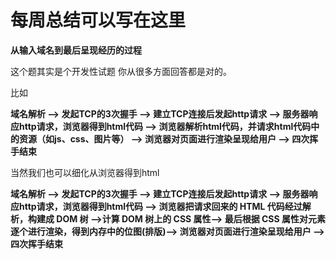 # 每周总结可以写在这里

**从输入域名到最后呈现经历的过程**

这个题其实是个开发性试题 你从很多方面回答都是对的。

比如 

**域名解析 --> 发起TCP的3次握手 --> 建立TCP连接后发起http请求 --> 服务器响应http请求，浏览器得到html代码 --> 浏览器解析html代码，并请求html代码中的资源（如js、css、图片等） --> 浏览器对页面进行渲染呈现给用户 --> 四次挥手结束**

当然我们也可以细化从浏览器得到html

**域名解析 --> 发起TCP的3次握手 --> 建立TCP连接后发起http请求 --> 服务器响应http请求，浏览器得到html代码 --> 浏览器把请求回来的 HTML 代码经过解析，构建成 DOM 树 -->计算 DOM 树上的 CSS 属性--> 最后根据 CSS 属性对元素逐个进行渲染，得到内存中的位图(排版)--> 浏览器对页面进行渲染呈现给用户 --> 四次挥手结束**